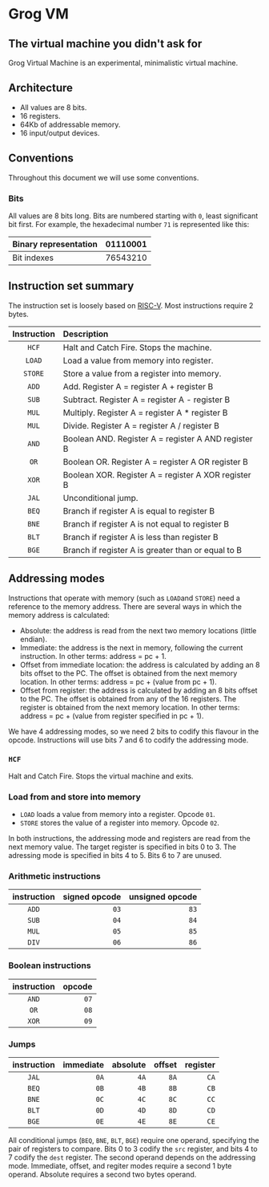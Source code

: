 # Grog VM

## The virtual machine you didn't ask for

Grog Virtual Machine is an experimental, minimalistic virtual machine.

## Architecture

* All values are 8 bits.
* 16 registers.
* 64Kb of addressable memory.
* 16 input/output devices.

## Conventions

Throughout this document we will use some conventions.

### Bits

All values are 8 bits long. Bits are numbered starting with ```0```, least significant bit first. 
For example, the hexadecimal number ```71``` is represented like this:

| Binary representation | 01110001 |
| :-- | :-: |
| Bit indexes           | 76543210 |

## Instruction set summary

The instruction set is loosely based on [RISC-V](https://riscv.org/). Most instructions require 2 bytes.

| Instruction | Description                                         |
| :-:         | :--                                                 |
| ```HCF```   | Halt and Catch Fire. Stops the machine.             |
| ```LOAD```  | Load a value from memory into register.             |
| ```STORE``` | Store a value from a register into memory.          |
| ```ADD```   | Add. Register A = register A + register B           |
| ```SUB```   | Subtract. Register A = register A - register B      |
| ```MUL```   | Multiply. Register A = register A * register B      |
| ```MUL```   | Divide. Register A = register A / register B        |
| ```AND```   | Boolean AND. Register A = register A AND register B |
| ```OR```    | Boolean OR. Register A = register A OR register B   |
| ```XOR```   | Boolean XOR. Register A = register A XOR register B |
| ```JAL```   | Unconditional jump.                                 |
| ```BEQ```   | Branch if register A is equal to register B         |
| ```BNE```   | Branch if register A is not equal to register B     |
| ```BLT```   | Branch if register A is less than register B        |
| ```BGE```   | Branch if register A is greater than or equal to B  |

## Addressing modes

Instructions that operate with memory (such as ```LOAD```and ```STORE```) need a reference to the memory address. 
There are several ways in which the memory address is calculated:

* Absolute: the address is read from the next two memory locations (little endian).
* Immediate: the address is the next in memory, following the current instruction. In other terms: address = pc + 1.
* Offset from immediate location: the address is calculated by adding an 8 bits offset to the PC. The offset is obtained from the next memory location. In other terms: address = pc + (value from pc + 1).
* Offset from register: the address is calculated by adding an 8 bits offset to the PC. The offset is obtained from any of the 16 registers. The register is obtained from the next memory location. In other terms: address = pc + (value from register specified in pc + 1).

We have 4 addressing modes, so we need 2 bits to codify this flavour in the opcode. Instructions will use bits
7 and 6 to codify the addressing mode.

### ```HCF```

Halt and Catch Fire. Stops the virtual machine and exits.

### Load from and store into memory

* ```LOAD``` loads a value from memory into a register. Opcode ```01```.
* ```STORE``` stores the value of a register into memory. Opcode ```02```.

In both instructions, the addressing mode and registers are read from the next memory value. 
The target register is specified in bits 0 to 3. The adressing mode is specified in bits 4 to 5. Bits 6 to 7 are unused.

### Arithmetic instructions

| instruction | signed opcode | unsigned opcode |
| :-:         |           --: |             --: |
| ```ADD```   |      ```03``` |        ```83``` |
| ```SUB```   |      ```04``` |        ```84``` |
| ```MUL```   |      ```05``` |        ```85``` |
| ```DIV```   |      ```06``` |        ```86``` |

### Boolean instructions

| instruction |     opcode |
| :-:         |        --: |
| ```AND```   | ```07``` |
| ```OR```    | ```08``` |
| ```XOR```   | ```09``` |

### Jumps

| instruction | immediate | absolute |   offset | register |
| :-:         |       --: |      --: |      --: |      --: |
| ```JAL```   |  ```0A``` | ```4A``` | ```8A``` | ```CA``` |
| ```BEQ```   |  ```0B``` | ```4B``` | ```8B``` | ```CB``` |
| ```BNE```   |  ```0C``` | ```4C``` | ```8C``` | ```CC``` |
| ```BLT```   |  ```0D``` | ```4D``` | ```8D``` | ```CD``` |
| ```BGE```   |  ```0E``` | ```4E``` | ```8E``` | ```CE``` |

All conditional jumps (```BEQ```, ```BNE```, ```BLT```, ```BGE```) require one operand, specifying the pair of
registers to compare. Bits 0 to 3 codify the ```src``` register, and bits 4 to 7 codify the ```dest``` register. 
The second operand depends on the addressing mode. Immediate, offset, and regiter modes require a second 1 byte
operand. Absolute requires a second two bytes operand.
